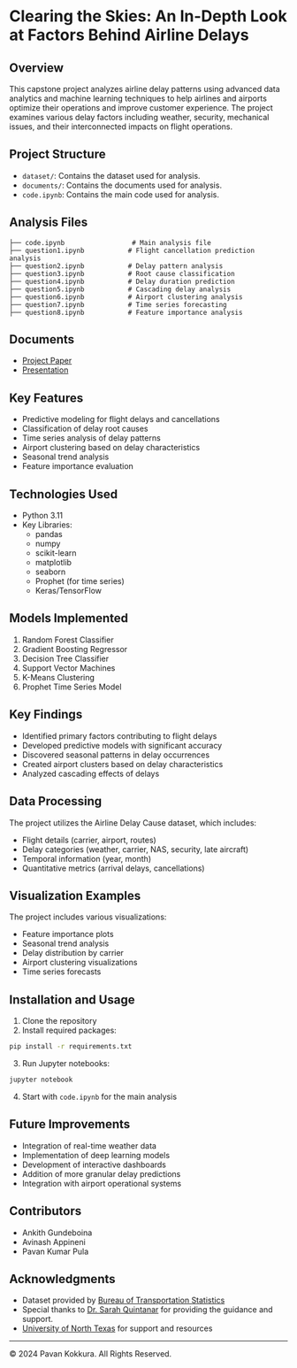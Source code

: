 # Clearing the Skies: An In-Depth Look at Factors Behind Airline Delays

## Overview
This capstone project analyzes airline delay patterns using advanced data analytics and machine learning techniques to help airlines and airports optimize their operations and improve customer experience. The project examines various delay factors including weather, security, mechanical issues, and their interconnected impacts on flight operations.

## Project Structure

- `dataset/`: Contains the dataset used for analysis.
- `documents/`: Contains the documents used for analysis.
- `code.ipynb`: Contains the main code used for analysis.

## Analysis Files
```
├── code.ipynb                 # Main analysis file
├── question1.ipynb           # Flight cancellation prediction analysis
├── question2.ipynb           # Delay pattern analysis
├── question3.ipynb           # Root cause classification
├── question4.ipynb           # Delay duration prediction
├── question5.ipynb           # Cascading delay analysis
├── question6.ipynb           # Airport clustering analysis
├── question7.ipynb           # Time series forecasting
├── question8.ipynb           # Feature importance analysis
```
## Documents
- [Project Paper](documents/project-paper.pdf)
- [Presentation](documents/presentation.pdf)

## Key Features
- Predictive modeling for flight delays and cancellations
- Classification of delay root causes
- Time series analysis of delay patterns
- Airport clustering based on delay characteristics
- Seasonal trend analysis
- Feature importance evaluation

## Technologies Used
- Python 3.11
- Key Libraries:
  - pandas
  - numpy
  - scikit-learn
  - matplotlib
  - seaborn
  - Prophet (for time series)
  - Keras/TensorFlow

## Models Implemented
1. Random Forest Classifier
2. Gradient Boosting Regressor
3. Decision Tree Classifier
4. Support Vector Machines
5. K-Means Clustering
6. Prophet Time Series Model

## Key Findings
- Identified primary factors contributing to flight delays
- Developed predictive models with significant accuracy
- Discovered seasonal patterns in delay occurrences
- Created airport clusters based on delay characteristics
- Analyzed cascading effects of delays

## Data Processing
The project utilizes the Airline Delay Cause dataset, which includes:
- Flight details (carrier, airport, routes)
- Delay categories (weather, carrier, NAS, security, late aircraft)
- Temporal information (year, month)
- Quantitative metrics (arrival delays, cancellations)

## Visualization Examples
The project includes various visualizations:
- Feature importance plots
- Seasonal trend analysis
- Delay distribution by carrier
- Airport clustering visualizations
- Time series forecasts

## Installation and Usage
1. Clone the repository
2. Install required packages:
```bash
pip install -r requirements.txt
```
3. Run Jupyter notebooks:
```bash
jupyter notebook
```
4. Start with `code.ipynb` for the main analysis

## Future Improvements
- Integration of real-time weather data
- Implementation of deep learning models
- Development of interactive dashboards
- Addition of more granular delay predictions
- Integration with airport operational systems

## Contributors
- Ankith Gundeboina
- Avinash Appineni 
- Pavan Kumar Pula

## Acknowledgments
- Dataset provided by [Bureau of Transportation Statistics](https://www.transtats.bts.gov/ot_delay/OT_DelayCause1.asp?20=E)
- Special thanks to [Dr. Sarah Quintanar](https://dataanalytics.unt.edu/people/dr-sarah-quintanar.html) for providing the guidance and support.
- [University of North Texas](https://www.unt.edu/) for support and resources

---
© 2024 Pavan Kokkura. All Rights Reserved.

